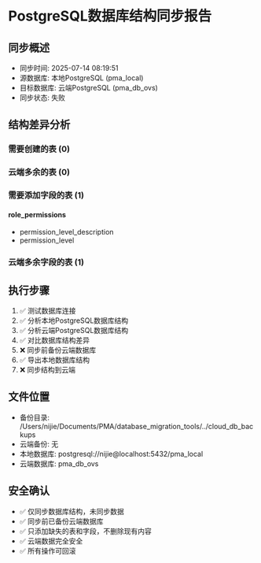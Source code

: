 # PostgreSQL数据库结构同步报告

## 同步概述
- 同步时间: 2025-07-14 08:19:51
- 源数据库: 本地PostgreSQL (pma_local)
- 目标数据库: 云端PostgreSQL (pma_db_ovs)
- 同步状态: 失败

## 结构差异分析

### 需要创建的表 (0)

### 云端多余的表 (0)

### 需要添加字段的表 (1)
#### role_permissions
- permission_level_description
- permission_level


### 云端多余字段的表 (1)

## 执行步骤
1. ✅ 测试数据库连接
2. ✅ 分析本地PostgreSQL数据库结构  
3. ✅ 分析云端PostgreSQL数据库结构
4. ✅ 对比数据库结构差异
5. ❌ 同步前备份云端数据库
6. ✅ 导出本地数据库结构
7. ❌ 同步结构到云端

## 文件位置
- 备份目录: /Users/nijie/Documents/PMA/database_migration_tools/../cloud_db_backups
- 云端备份: 无
- 本地数据库: postgresql://nijie@localhost:5432/pma_local
- 云端数据库: pma_db_ovs

## 安全确认
- ✅ 仅同步数据库结构，未同步数据
- ✅ 同步前已备份云端数据库
- ✅ 只添加缺失的表和字段，不删除现有内容
- ✅ 云端数据完全安全
- ✅ 所有操作可回滚
